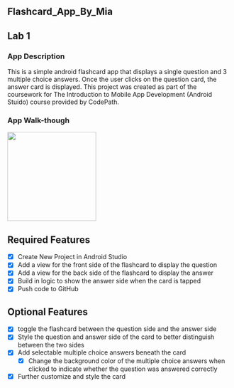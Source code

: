 ## Flashcard_App_By_Mia

## Lab 1

### App Description
This is a simple android flashcard app that displays a single question and 3 multiple choice answers. Once the user clicks on the question card, the answer card is displayed.
This project was created as part of the coursework for The Introduction to Mobile App Development (Android Stuido) course provided by CodePath.

### App Walk-though
<img src="YOUR_GIF_URL_HERE" width=200><br>

## Required Features
- [x] Create New Project in Android Studio
- [x] Add a view for the front side of the flashcard to display the question
- [x] Add a view for the back side of the flashcard to display the answer
- [x] Build in logic to show the answer side when the card is tapped
- [x] Push code to GitHub

## Optional Features
- [x] toggle the flashcard between the question side and the answer side
- [x] Style the question and answer side of the card to better distinguish between the two sides
- [x] Add selectable multiple choice answers beneath the card
   - [x] Change the background color of the multiple choice answers when clicked to indicate whether the question was answered correctly
- [x] Further customize and style the card
